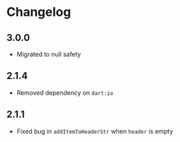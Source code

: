 # Changelog

## 3.0.0

+ Migrated to null safety

## 2.1.4

+ Removed dependency on `dart:io`

## 2.1.1

+ Fixed bug in `addItemToHeaderStr` when `header` is empty
